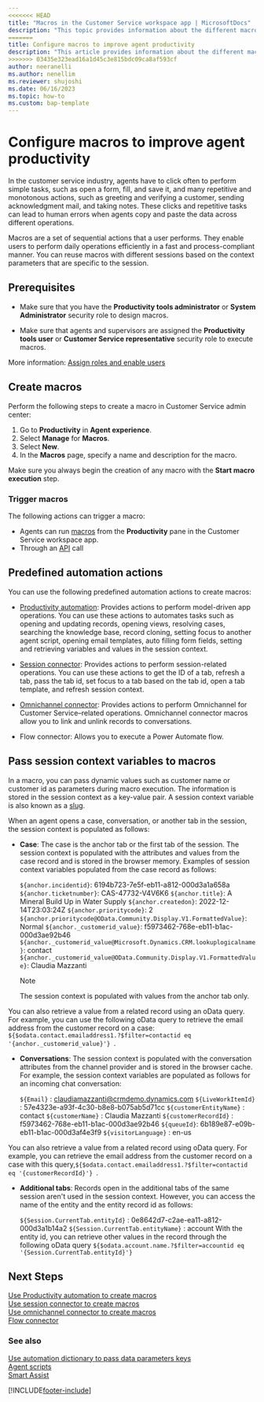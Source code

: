 ```yaml
---
<<<<<<< HEAD
title: "Macros in the Customer Service workspace app | MicrosoftDocs"
description: "This topic provides information about the different macros that can be made available to agents and how to configure them."
=======
title: Configure macros to improve agent productivity
description: "This article provides information about the different macros that can be made available to agents and how to configure them in app profile manager."
>>>>>>> 03435e323ead16a1d45c3e815bdc09ca8af593cf
author: neeranelli
ms.author: nenellim
ms.reviewer: shujoshi
ms.date: 06/16/2023
ms.topic: how-to
ms.custom: bap-template
---
```


# Configure macros to improve agent productivity

In the customer service industry, agents have to click often to perform simple tasks, such as open a form, fill, and save it, and many repetitive and monotonous actions, such as greeting and verifying a customer, sending acknowledgment mail, and taking notes. These clicks and repetitive tasks can lead to human errors when agents copy and paste the data across different operations.

Macros are a set of sequential actions that a user performs. They enable users to perform daily operations efficiently in a fast and process-compliant manner. You can reuse macros with different sessions based on the context parameters that are specific to the session.


## Prerequisites

- Make sure that you have the **Productivity tools administrator**  or **System Administrator** security role to design macros.

- Make sure that agents and supervisors are assigned the **Productivity tools user** or **Customer Service representative** security role to execute macros.

More information: [Assign roles and enable users](../implement/add-users-assign-roles.md)

## Create macros

Perform the following steps to create a macro in Customer Service admin center:
1. Go to **Productivity** in **Agent experience**. 
2. Select **Manage** for **Macros**. 
3. Select **New**. 
1. In the **Macros** page, specify a name and description for the macro.

Make sure you always begin the creation of any macro with the **Start macro execution** step.

### Trigger macros

The following actions can trigger a macro:

- Agents can run [macros](../use/oc-agent-scripts.md#macro) from the **Productivity** pane in the Customer Service workspace app.
- Through an [API](../develop/reference/methods/runMacro.md) call


## Predefined automation actions

You can use the following predefined automation actions to create macros:

- [Productivity automation](macros-productivity-automation.md): Provides actions to perform model-driven app operations. You can use these actions to automates tasks such as opening and updating records, opening views, resolving cases, searching the knowledge base, record cloning, setting focus to another agent script, opening email templates, auto filling form fields, setting and retrieving variables and values in the session context.

- [Session connector](macros-session-action.md): Provides actions to perform session-related operations. You can use these actions to get the ID of a tab, refresh a tab, pass the tab id, set focus to a tab based on the tab id, open a tab template, and refresh session context.

- [Omnichannel connector](macros-omnichannel-action.md): Provides actions to perform Omnichannel for Customer Service&ndash;related operations. Omnichannel connector macros allow you to link and unlink records to conversations.

- Flow connector: Allows you to execute a Power Automate flow.

## Pass session context variables to macros

In a macro, you can pass dynamic values such as customer name or customer id as parameters during macro execution. The information is stored in the session context as a key-value pair. A session context variable is also known as a [slug](automation-dictionary-keys.md#slugs). 

When an agent opens a case, conversation, or another tab in the session, the session context is populated as follows:
 
- **Case**: The case is the anchor tab or the first tab of the session. The session context is populated with the attributes and values from the case record and is stored in the browser memory. Examples of session context variables populated from the case record as follows:  

   `${anchor.incidentid}`: 6194b723-7e5f-eb11-a812-000d3a1a658a 
   `${anchor.ticketnumber}`: CAS-47732-V4V6K6 
   `${anchor.title}`: A Mineral Build Up in Water Supply
   `${anchor.createdon}`: 2022-12-14T23:03:24Z 
   `${anchor.prioritycode}`: 2
   `${anchor.prioritycode@OData.Community.Display.V1.FormattedValue}`: Normal 
   `${anchor._customerid_value}`: f5973462-768e-eb11-b1ac-000d3ae92b46 
   `${anchor._customerid_value@Microsoft.Dynamics.CRM.lookuplogicalname}`: contact 
   `${anchor._customerid_value@OData.Community.Display.V1.FormattedValue}`: Claudia Mazzanti 

  > [!NOTE]
  > The session context is populated with values from the anchor tab only.

 You can also retrieve a value from a related record using an oData query. For example, you can use the following oData query to retrieve the email address from the customer record on a case: `${$odata.contact.emailaddress1.?$filter=contactid eq '{anchor._customerid_value}'} `.

- **Conversations**: The session context is populated with the conversation attributes from the channel provider and is stored in the browser cache. For example, the session context variables are populated as follows for an incoming chat conversation:  

   `${Email}` : claudiamazzanti@crmdemo.dynamics.com
   `${LiveWorkItemId}` : 57e4323e-a93f-4c30-b8e8-b075ab5d71cc 
   `${customerEntityName}` : contact 
   `${customerName}` : Claudia Mazzanti 
   `${customerRecordId}` : f5973462-768e-eb11-b1ac-000d3ae92b46 
   `${queueId}`: 6b189e87-e09b-eb11-b1ac-000d3af4e3f9 
   `${visitorLanguage}` : en-us 

 You can also retrieve a value from a related record using oData query. For example, you can retrieve the email address from the customer record on a case with this query,`${$odata.contact.emailaddress1.?$filter=contactid eq '{customerRecordId}'} `.

- **Additional tabs**: Records open in the additional tabs of the same session aren't used in the session context. However, you can access the name of the entity and the entity record id as follows: 
 
    `${Session.CurrentTab.entityId}` : 0e8642d7-c2ae-ea11-a812-000d3a1b14a2 
    `${Session.CurrentTab.entityName}` : account 
  With the entity id, you can retrieve other values in the record through the following oData query `${$odata.account.name.?$filter=accountid eq '{Session.CurrentTab.entityId}'}`

## Next Steps
[Use Productivity automation to create macros](macros-productivity-automation.md)  
[Use session connector to create macros](macros-session-action.md)  
[Use omnichannel connector to create macros](macros-omnichannel-action.md)    
[Flow connector](macro-flow-connector.md)  
    


### See also

[Use automation dictionary to pass data parameters keys](automation-dictionary-keys.md)  
[Agent scripts](agent-scripts.md)  
[Smart Assist](smart-assist.md)  


[!INCLUDE[footer-include](../../includes/footer-banner.md)]
